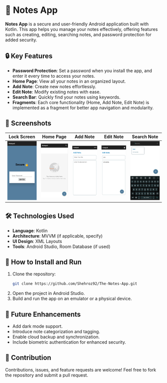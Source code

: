 
# 📒 Notes App

**Notes App** is a secure and user-friendly Android application built with Kotlin. This app helps you manage your notes effectively, offering features such as creating, editing, searching notes, and password protection for added security. 

## 🔒 Key Features

- **Password Protection**: Set a password when you install the app, and enter it every time to access your notes.
- **Home Page**: View all your notes in an organized layout.
- **Add Note**: Create new notes effortlessly.
- **Edit Note**: Modify existing notes with ease.
- **Search Bar**: Quickly find your notes using keywords.
- **Fragments**: Each core functionality (Home, Add Note, Edit Note) is implemented as a fragment for better app navigation and modularity.

## 📱 Screenshots

| Lock Screen | Home Page | Add Note | Edit Note | Search Note   |
|-------------|-----------|----------|-----------|-----------------|
| ![Lock Screen](https://github.com/Shehroz92/The-Notes-App/blob/master/lock%20screen.jpg) | ![Home Page](https://github.com/Shehroz92/The-Notes-App/blob/master/home%20.jpg) | ![Add Note](https://github.com/Shehroz92/The-Notes-App/blob/master/add%20note.jpg) | ![Edit Note](https://github.com/Shehroz92/The-Notes-App/blob/master/edit%20note.jpg) | ![Search Note](https://github.com/Shehroz92/The-Notes-App/blob/master/search%20note.jpg) |

## 🛠️ Technologies Used

- **Language**: Kotlin
- **Architecture**: MVVM (if applicable, specify)
- **UI Design**: XML Layouts
- **Tools**: Android Studio, Room Database (if used)

## 🚀 How to Install and Run

1. Clone the repository:
   ```bash
   git clone https://github.com/Shehroz92/The-Notes-App.git
   ```
2. Open the project in Android Studio.
3. Build and run the app on an emulator or a physical device.


## 🌟 Future Enhancements

- Add dark mode support.
- Introduce note categorization and tagging.
- Enable cloud backup and synchronization.
- Include biometric authentication for enhanced security.

## 📝 Contribution

Contributions, issues, and feature requests are welcome! Feel free to fork the repository and submit a pull request.

